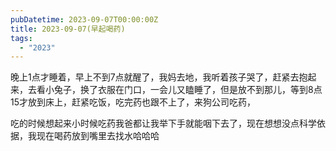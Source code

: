 ```yaml
---
pubDatetime: 2023-09-07T00:00:00Z
title: 2023-09-07(早起喝药)
tags:
  - "2023"
---
```


晚上1点才睡着，早上不到7点就醒了，我妈去地，我听着孩子哭了，赶紧去抱起来，去看小兔子，换了衣服在门口，一会儿又瞌睡了，但是放不到那儿，等到8点15才放到床上，赶紧吃饭，吃完药也跟不上了，来狗公司吃药，

吃的时候想起来小时候吃药我爸都让我举下手就能咽下去了，现在想想没点科学依据，我现在喝药放到嘴里去找水哈哈哈
